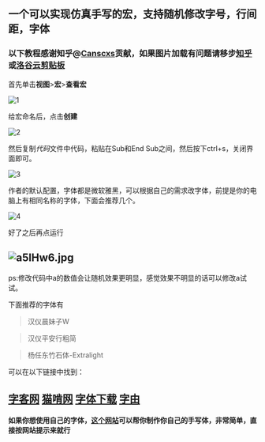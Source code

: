 ## 一个可以实现仿真手写的宏，支持随机修改字号，行间距，字体
### 以下教程感谢知乎@[Canscxs](https://www.zhihu.com/people/cans-18-32)贡献，如果图片加载有问题请移步[知乎](https://www.zhihu.com/question/351841327/answer/1378606643)或[洛谷云剪贴板](https://www.luogu.com.cn/paste/hhbqrs2b)

首先单击**视图**>**宏**>**查看宏**

![1](https://s1.ax1x.com/2020/08/08/a5l3QA.md.jpg)

给宏命名后，点击**创建**

![2](https://s1.ax1x.com/2020/08/08/a5laFS.md.jpg)

然后复制*代码*文件中代码，粘贴在Sub和End Sub之间，然后按下ctrl+s，关闭界面即可。

![3](https://s1.ax1x.com/2020/08/08/a5lwWQ.md.jpg)

作者的默认配置，字体都是微软雅黑，可以根据自己的需求改字体，前提是你的电脑上有相同名称的字体，下面会推荐几个。

![4](https://s1.ax1x.com/2020/08/08/a5l0zj.md.jpg)

好了之后再点运行

![a5lHw6.jpg](https://s1.ax1x.com/2020/08/08/a5lHw6.md.jpg)
---
ps:修改代码中a的数值会让随机效果更明显，感觉效果不明显的话可以修改a试试。

下面推荐的字体有

>汉仪晨妹子W

>汉仪平安行粗简

>杨任东竹石体-Extralight

可以在以下链接中找到：

[字客网](https://www.fontke.com/)
[猫啃网](https://www.maoken.com/)
[字体下载](https://www.qiuziti.com/)
[字由](http://www.hellofont.cn)
---
#### 如果你想使用自己的字体，[这个网站](http://59.108.48.27/flexifont-chn/login/)可以帮你制作你自己的手写体，非常简单，直接按网站提示来就行
